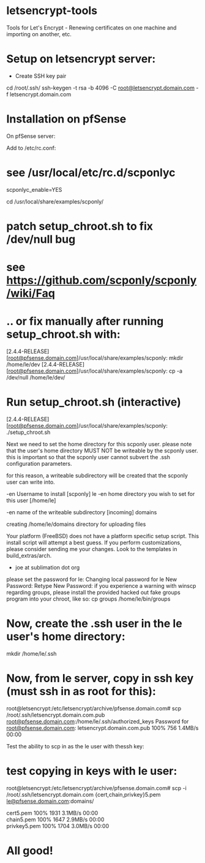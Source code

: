 # letsencrypt-tools
Tools for Let's Encrypt - Renewing certificates on one machine and importing on another, etc.

# Setup on letsencrypt server:

* Create SSH key pair 

cd /root/.ssh/
ssh-keygen -t rsa -b 4096 -C root@letsencrypt.domain.com -f letsencrypt.domain.com


# Installation on pfSense

On pfSense server:

Add to /etc/rc.conf:

# see /usr/local/etc/rc.d/scponlyc
scponlyc_enable=YES


cd /usr/local/share/examples/scponly/

# patch setup_chroot.sh to fix /dev/null bug
# see https://github.com/scponly/scponly/wiki/Faq
# .. or fix manually after running setup_chroot.sh with:

[2.4.4-RELEASE][root@pfsense.domain.com]/usr/local/share/examples/scponly: mkdir  /home/le/dev
[2.4.4-RELEASE][root@pfsense.domain.com]/usr/local/share/examples/scponly: cp -a /dev/null  /home/le/dev/

# Run setup_chroot.sh (interactive)
[2.4.4-RELEASE][root@pfsense.domain.com]/usr/local/share/examples/scponly: ./setup_chroot.sh

Next we need to set the home directory for this scponly user.
please note that the user's home directory MUST NOT be writeable
by the scponly user. this is important so that the scponly user
cannot subvert the .ssh configuration parameters.

for this reason, a writeable subdirectory will be created that
the scponly user can write into.

-en Username to install [scponly]
le
-en home directory you wish to set for this user [/home/le]

-en name of the writeable subdirectory [incoming]
domains

creating  /home/le/domains directory for uploading files

Your platform (FreeBSD) does not have a platform specific setup script.
This install script will attempt a best guess.
If you perform customizations, please consider sending me your changes.
Look to the templates in build_extras/arch.
 - joe at sublimation dot org

please set the password for le:
Changing local password for le
New Password:
Retype New Password:
if you experience a warning with winscp regarding groups, please install
the provided hacked out fake groups program into your chroot, like so:
cp groups /home/le/bin/groups



# Now, create the .ssh user in the le user's home directory:

mkdir /home/le/.ssh


# Now, from le server, copy in ssh key (must ssh in as root for this):

root@letsencrypt:/etc/letsencrypt/archive/pfsense.domain.com#  scp    /root/.ssh/letsencrypt.domain.com.pub   root@pfsense.domain.com:/home/le/.ssh/authorized_keys
Password for root@pfsense.domain.com:
letsencrypt.domain.com.pub        100%  756     1.4MB/s   00:00

Test the ability to scp in as the le user with thessh key:

# test copying in keys with le user:

root@letsencrypt:/etc/letsencrypt/archive/pfsense.domain.com#  scp -i \
  /root/.ssh/letsencrypt.domain.com  {cert,chain,privkey}5.pem  le@pfsense.domain.com:domains/

cert5.pem                                                           100% 1931     3.1MB/s   00:00    
chain5.pem                                                          100% 1647     2.9MB/s   00:00    
privkey5.pem                                                        100% 1704     3.0MB/s   00:00 


# All good!
